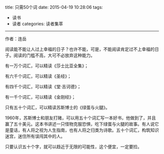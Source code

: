 title: 只需50个词
date: 2015-04-19 10:28:06
tags:
- 读书
- 读者
categories: 读者集萃
---

作者：连岳

阅读能不能让人过上幸福的日子？也许不能，可是，不能阅读肯定过不上幸福的日子。阅读的门槛不高，大可不必放弃这种能力。

有一万个词汇，可以精读《莎士比亚全集》；

有六千个词汇，可以精读《圣经》；

有四千个词汇，可以精读《堂·吉诃德》；
<!--more-->
有一千个词汇，可以精读《金刚经》；

只有五十个词汇，可以精读苏斯博士的《绿蛋与火腿》。

1960年，苏斯博士和朋友打赌，可以用五十个词汇写一本好书，他做到了，并且赢了五十美元。这本书讲述一只怪物克服恐惧，吃下绿蛋与火腿的故事。有人说它是童话，有人将之视为人生指南，也有人将之归类为诗歌。五十个词汇，构筑知识迷宫，迷住所有误闯其中的人。

只要认识五十个字，就可以趋近于无限的可能性，这个便宜，一定要捡。 
